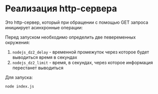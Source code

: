 # Реализация http-сервера
Это http-сервер, который при обращении с помощью GET запроса инициирует асинхронные операции:

Перед запуском необходимо определить две певеременных окружения:
1. `nodejs_dz2_delay` - временной промежуток через которое будет выводиться время в секундах
1. `nodejs_dz2_limit` - время, в секундах, через которое информация перестанет выводиться

Для запуска:
```
node index.js
```